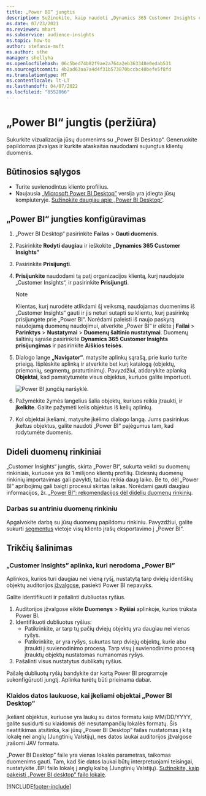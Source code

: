 ```yaml
---
title: „Power BI“ jungtis
description: Sužinokite, kaip naudoti „Dynamics 365 Customer Insights connector“ programoje „Power BI“.
ms.date: 07/23/2021
ms.reviewer: mhart
ms.subservice: audience-insights
ms.topic: how-to
author: stefanie-msft
ms.author: sthe
manager: shellyha
ms.openlocfilehash: 06c5bed74b82f9ae2a764a2eb363348e0edab531
ms.sourcegitcommit: 4b2ad63aa7a4d4f31b573870bccbc40befe5f8fd
ms.translationtype: MT
ms.contentlocale: lt-LT
ms.lasthandoff: 04/07/2022
ms.locfileid: "8552066"
---
```

# <a name="connector-for-power-bi-preview"></a>„Power BI“ jungtis (peržiūra)

Sukurkite vizualizacija jūsų duomenims su „Power BI Desktop“. Generuokite papildomas įžvalgas ir kurkite ataskaitas naudodami sujungtus klientų duomenis.

## <a name="prerequisites"></a>Būtinosios sąlygos

- Turite suvienodintus kliento profilius.
- Naujausia [„Microsoft Power BI Desktop”](https://powerbi.microsoft.com/desktop/) versija yra įdiegta jūsų kompiuteryje. [Sužinokite daugiau apie „Power BI Desktop”](/power-bi/desktop-what-is-desktop).

## <a name="configure-the-connector-for-power-bi"></a>„Power BI“ jungties konfigūravimas

1. „Power BI Desktop“ pasirinkite **Failas** > **Gauti duomenis**.

1. Pasirinkite **Rodyti daugiau** ir ieškokite **„Dynamics 365 Customer Insights“**

1. Pasirinkite **Prisijungti**.

1. **Prisijunkite** naudodami tą patį organizacijos klientą, kurį naudojate „Customer Insights“, ir pasirinkite **Prisijungti**.
   > [!NOTE]
   > Klientas, kurį nurodėte atlikdami šį veiksmą, naudojamas duomenims iš „Customer Insights“ gauti ir jis neturi sutapti su klientu, kurį pasirinkę prisijungėte prie „Power BI“. Norėdami paleisti iš naujo paskyrą naudojamą duomenų naudojimui, atverkite „Power BI“ ir eikite į **Failai** > **Parinktys** > **Nustatymai** > **Duomenų šaltinio nustatymai**. Duomenų šaltinių sąraše pasirinkite **Dynamics 365 Customer Insights prisijungimas** ir pasirinkite **Aiškios teisės**.  

1. Dialogo lange **„Navigator“**. matysite aplinkų sąrašą, prie kurio turite prieigą. Išplėskite aplinką ir atverkite bet kurį katalogą (objektų, priemonių, segmentų, praturtinimų). Pavyzdžiui, atidarykite aplanką **Objektai**, kad pamatytumėte visus objektus, kuriuos galite importuoti.

   ![Power BI jungčių naršyklė.](media/power-bi-navigator.png "„Power BI“ jungčių naršyklė")

1. Pažymėkite žymės langelius šalia objektų, kuriuos reikia įtraukti, ir **įkelkite**. Galite pažymėti kelis objektus iš kelių aplinkų.

1. Kol objektai įkeliami, matysite įkėlimo dialogo langą. Jums pasirinkus įkeltus objektus, galite naudoti „Power BI“ pajėgumus tam, kad rodytumėte duomenis.

## <a name="large-data-sets"></a>Dideli duomenų rinkiniai

„Customer Insights“ jungtis, skirta „Power BI“, sukurta veikti su duomenų rinkiniais, kuriuose yra iki 1 milijono klientų profilių. Didesnių duomenų rinkinių importavimas gali pavykti, tačiau reikia daug laiko. Be to, dėl „Power BI“ apribojimų gali baigti procesui skirtas laikas. Norėdami gauti daugiau informacijos, žr. [„Power BI“: rekomendacijos dėl didelių duomenų rinkinių](/power-bi/admin/service-premium-what-is#large-datasets). 

### <a name="work-with-a-subset-of-data"></a>Darbas su antriniu duomenų rinkiniu

Apgalvokite darbą su jūsų duomenų papildomu rinkiniu. Pavyzdžiui, galite sukurti [segmentus](segments.md) vietoje visų kliento įrašų eksportavimo į „Power BI“.

## <a name="troubleshooting"></a>Trikčių šalinimas

### <a name="customer-insights-environment-doesnt-show-in-power-bi"></a>„Customer Insights” aplinka, kuri nerodoma „Power BI”

Aplinkos, kurios turi daugiau nei vieną ryšį, nustatytą tarp dviejų identiškų objektų auditorijos [įžvalgose](relationships.md), pasiekti Power BI nepavyks.

Galite identifikuoti ir pašalinti dubliuotas ryšius.

1. Auditorijos įžvalgose eikite **Duomenys** > **Ryšiai** aplinkoje, kurios trūksta Power BI.
2. Identifikuoti dubliuotus ryšius:
   - Patikrinkite, ar tarp tų pačių dviejų objektų yra daugiau nei vienas ryšys.
   - Patikrinkite, ar yra ryšys, sukurtas tarp dviejų objektų, kurie abu įtraukti į suvienodinimo procesą. Tarp visų į suvienodinimo procesą įtrauktų objektų nustatomas numanomas ryšys.
3. Pašalinti visus nustatytus dublikatų ryšius.

Pašalę dubliuotų ryšių bandykite dar kartą Power BI programoje sukonfigūruoti jungtį. Aplinka turėtų būti prieinama dabar.

### <a name="errors-on-date-fields-when-loading-entities-in-power-bi-desktop"></a>Klaidos datos laukuose, kai įkeliami objektai „Power BI Desktop”

Įkeliant objektus, kuriuose yra laukų su datos formatu kaip MM/DD/YYYY, galite susidurti su klaidomis dėl nesutampančių lokalės formatų. Šis neatitikimas atsitinka, kai jūsų „Power BI Desktop” failas nustatomas į kitą lokalę nei anglų (Jungtinių Valstijų), nes datos laukai auditorijos įžvalgose įrašomi JAV formatu.

„Power BI Desktop” faile yra vienas lokalės parametras, taikomas duomenims gauti. Tam, kad šie datos laukai būtų interpretuojami teisingai, nustatykite .BPI failo lokalę į anglų kalbą (Jungtinių Valstijų). [Sužinokite, kaip pakeisti „Power BI desktop” failo lokalę](/power-bi/fundamentals/supported-languages-countries-regions#choose-the-language-or-locale-of-power-bi-desktop).

[!INCLUDE[footer-include](../includes/footer-banner.md)]
